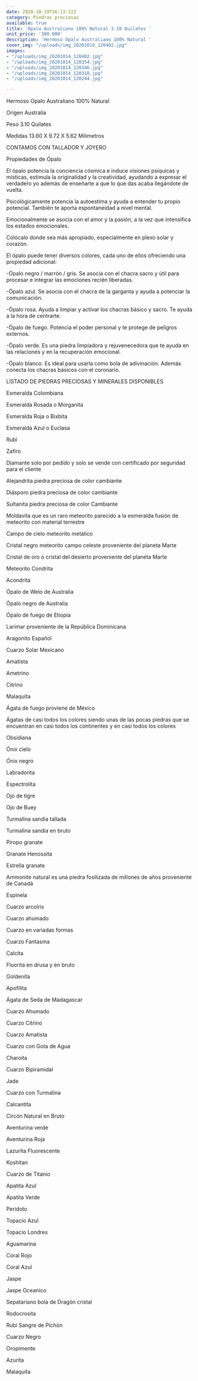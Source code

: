 ```yaml
---
date: 2020-10-19T16:13:12Z
category: Piedras preciosas
available: true
title: 'Opalo Australiano 100% Natural 3.10 Quilates '
unit_price: '380.000'
description: 'Hermoso Opalo Australiano 100% Natural '
cover_img: "/uploads/img_20201014_120402.jpg"
images:
- "/uploads/img_20201014_120402.jpg"
- "/uploads/img_20201014_120354.jpg"
- "/uploads/img_20201014_120346.jpg"
- "/uploads/img_20201014_120318.jpg"
- "/uploads/img_20201014_120244.jpg"

---
```

Hermoso Opalo Australiano 100% Natural 

Origen Australia 

Peso 3.10 Quilates 

Medidas 13.60 X 9.72 X 5.62 Milimetros 

CONTAMOS CON TALLADOR Y JOYERO 

Propiedades de Ópalo

El ópalo potencia la conciencia cósmica e induce visiones psíquicas y místicas, estimula la originalidad y la creatividad, ayudando a expresar el verdadero yo además de enseñarte a que lo que das acaba llegándote de vuelta.

Psicológicamente potencia la autoestima y ayuda a entender tu propio potencial. También te aporta espontaneidad a nivel mental.

Emocionalmente se asocia con el amor y la pasión, a la vez que intensifica los estados emocionales.

Colócalo donde sea más apropiado, especialmente en plexo solar y corazón.

El ópalo puede tener diversos colores, cada uno de ellos ofreciendo una propiedad adicional:

\-Ópalo negro / marrón / gris. Se asocia con el chacra sacro y útil para procesar e integrar las emociones recién liberadas.

\-Ópalo azul. Se asocia con el chacra de la garganta y ayuda a potenciar la comunicación.

\-Ópalo rosa. Ayuda a limpiar y activar los chacras básico y sacro. Te ayuda a la hora de centrarte.

\-Ópalo de fuego. Potencia el poder personal y te protege de peligros externos.

\-Ópalo verde. Es una piedra limpiadora y rejuvenecedora que te ayuda en las relaciones y en la recuperación emocional.

\-Ópalo blanco. Es ideal para usarla como bola de adivinación. Además conecta los chacras básicos con el coronario.

 

LISTADO DE PIEDRAS PRECIOSAS Y MINERALES DISPONIBLES 

Esmeralda Colombiana 

Esmeralda Rosada o Morganita

Esmeralda Roja o Bixbita

Esmeralda Azul o Euclasa 

Rubí 

Zafiro 

Diamante solo por pedido y solo se vende con certificado por seguridad para el cliente

Alejandrita piedra preciosa de color cambiante 

Diásporo piedra preciosa de color cambiante 

Sultanita piedra preciosa de color Cambiante 

Moldavita que es un raro meteorito parecido a la esmeralda fusión de meteorito con material terrestre 

Campo de cielo meteorito metálico 

Cristal negro meteorito campo celeste proveniente del planeta Marte 

Cristal de oro o cristal del desierto proveniente del planeta Marte 

Meteorito Condrita 

Acondrita 

Ópalo de Welo de Australia 

Ópalo negro de Australia 

Ópalo de fuego de Etiopía 

Larimar proveniente de la República Dominicana 

Aragonito Español 

Cuarzo Solar Mexicano 

Amatista 

Ametrino 

Citrino 

Malaquita 

Ágata de fuego proviene de México 

Ágatas de casi todos los colores siendo unas de las pocas piedras que se encuentran en casi todos los continentes y en casi todos los colores 

Obsidiana 

Ónix cielo 

Ónix negro 

Labradorita 

Espectrolita

Ojo de tigre 

Ojo de Buey

Turmalina sandia tallada 

Turmalina sandia en bruto 

Piropo granate 

Granate Henossita

Estrella granate 

Ammonite natural es una piedra fosilizada de millones de años proveniente de Canadá 

Espinela 

Cuarzo arcoíris 

Cuarzo ahumado 

Cuarzo en variadas formas 

Cuarzo Fantasma 

Calcita 

Fluorita en drusa y en bruto 

Goldenita 

Apofilita

Ágata de Seda de Madagascar 

Cuarzo Ahumado 

Cuarzo Citrino 

Cuarzo Amatista 

Cuarzo con Gota de Agua 

Charoita 

Cuarzo Bipiramidal 

Jade 

Cuarzo con Turmalina

Calcantita

Circón Natural en Bruto

Aventurina verde 

Aventurina Roja

Lazurita Fluorescente 

Koshitan

Cuarzo de Titanio

Apatita Azul 

Apatita Verde 

Peridoto

Topacio Azul 

Topacio Londres

Aguamarina 

Coral Rojo 

Coral Azul 

Jaspe 

Jaspe Oceanico 

Sepatariano bola de Dragón cristal 

Rodocrosita 

Rubí Sangre de Pichón 

Cuarzo Negro 

Oropimente 

Azurita 

Malaquita